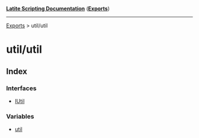 [**Latite Scripting Documentation**](../README.md) ([**Exports**](../exports.md))

---

[Exports](../exports.md) > util/util

# util/util

## Index

### Interfaces

- [IUtil](interfaces/interface.IUtil.md)

### Variables

- [util](variables/variable.util.md)
